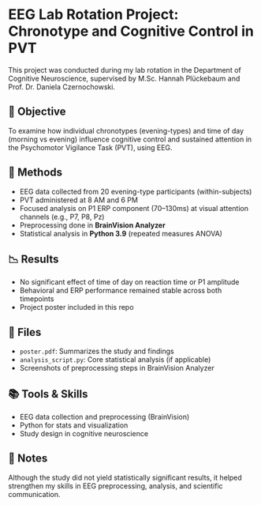 # EEG Lab Rotation Project: Chronotype and Cognitive Control in PVT

This project was conducted during my lab rotation in the Department of Cognitive Neuroscience, supervised by M.Sc. Hannah Plückebaum and Prof. Dr. Daniela Czernochowski.

## 🎯 Objective

To examine how individual chronotypes (evening-types) and time of day (morning vs evening) influence cognitive control and sustained attention in the Psychomotor Vigilance Task (PVT), using EEG.

## 🧪 Methods

- EEG data collected from 20 evening-type participants (within-subjects)
- PVT administered at 8 AM and 6 PM
- Focused analysis on P1 ERP component (70–130ms) at visual attention channels (e.g., P7, P8, Pz)
- Preprocessing done in **BrainVision Analyzer**
- Statistical analysis in **Python 3.9** (repeated measures ANOVA)

## 📉 Results

- No significant effect of time of day on reaction time or P1 amplitude
- Behavioral and ERP performance remained stable across both timepoints
- Project poster included in this repo

## 📎 Files

- `poster.pdf`: Summarizes the study and findings
- `analysis_script.py`: Core statistical analysis (if applicable)
- Screenshots of preprocessing steps in BrainVision Analyzer

## 📚 Tools & Skills

- EEG data collection and preprocessing (BrainVision)
- Python for stats and visualization
- Study design in cognitive neuroscience

## 📌 Notes

Although the study did not yield statistically significant results, it helped strengthen my skills in EEG preprocessing, analysis, and scientific communication.
